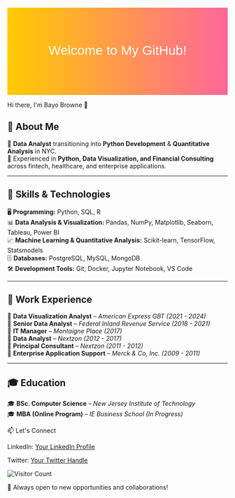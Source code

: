 <!-- GitHub Profile README with a Gradient Background -->
<p align="center">
  <svg width="100%" height="200">
    <defs>
      <linearGradient id="grad1" x1="0%" y1="0%" x2="100%" y2="0%">
        <stop offset="0%" style="stop-color:#ffcc00; stop-opacity:1" />
        <stop offset="100%" style="stop-color:#ff6699; stop-opacity:1" />
      </linearGradient>
    </defs>
    <rect width="100%" height="200" fill="url(#grad1)" />
    <text x="50%" y="50%" alignment-baseline="middle" text-anchor="middle" 
          font-size="30" fill="white" font-family="Arial">
      Welcome to My GitHub!
    </text>
  </svg>
</p>

Hi there, I'm Bayo Browne 👋

## 🚀 About Me
🔹 **Data Analyst** transitioning into **Python Development** & **Quantitative Analysis** in NYC.  
🔹 Experienced in **Python, Data Visualization, and Financial Consulting** across fintech, healthcare, and enterprise applications.

---

## 🔧 Skills & Technologies
🖥️ **Programming:** Python, SQL, R  
📊 **Data Analysis & Visualization:** Pandas, NumPy, Matplotlib, Seaborn, Tableau, Power BI  
📈 **Machine Learning & Quantitative Analysis:** Scikit-learn, TensorFlow, Statsmodels  
🗄️ **Databases:** PostgreSQL, MySQL, MongoDB  
🛠️ **Development Tools:** Git, Docker, Jupyter Notebook, VS Code  

---

## 💼 Work Experience
📌 **Data Visualization Analyst** – *American Express GBT* *(2021 - 2024)*  
📌 **Senior Data Analyst** – *Federal Inland Revenue Service* *(2018 - 2021)*  
📌 **IT Manager** – *Montaigne Place* *(2017)*  
📌 **Data Analyst** – *Nextzon* *(2012 - 2017)*  
📌 **Principal Consultant** – *Nextzon* *(2011 - 2012)*  
📌 **Enterprise Application Support** – *Merck & Co, Inc.* *(2009 - 2011)*  

---

## 🎓 Education
🎓 **BSc. Computer Science** – *New Jersey Institute of Technology*  
🎓 **MBA (Online Program)** – *IE Business School (In Progress)*  

📫 Let's Connect

LinkedIn: [Your LinkedIn Profile](https://www.linkedin.com/in/bayo-browne-8382158a)

Twitter: [Your Twitter Handle](https://x.com/0xAdebayo)

![Visitor Count](https://komarev.com/ghpvc/?username=bbrowne1&color=blue)


🚀 Always open to new opportunities and collaborations!

